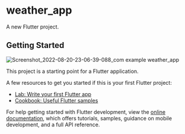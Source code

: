 # weather_app

A new Flutter project.


## Getting Started

![Screenshot_2022-08-20-23-06-39-088_com example weather_app](https://user-images.githubusercontent.com/91420991/185763448-9ce4cf58-d037-4689-b100-b1a40244b7d4.jpg)

This project is a starting point for a Flutter application.

A few resources to get you started if this is your first Flutter project:

- [Lab: Write your first Flutter app](https://docs.flutter.dev/get-started/codelab)
- [Cookbook: Useful Flutter samples](https://docs.flutter.dev/cookbook)

For help getting started with Flutter development, view the
[online documentation](https://docs.flutter.dev/), which offers tutorials,
samples, guidance on mobile development, and a full API reference.
